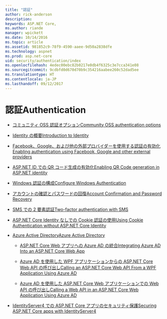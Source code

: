 ```yaml
---
title: "認証"
author: rick-anderson
description: 
keywords: ASP.NET Core,
ms.author: riande
manager: wpickett
ms.date: 10/14/2016
ms.topic: article
ms.assetid: 981852c9-78f9-4590-aaee-9d50a2838dfe
ms.technology: aspnet
ms.prod: asp.net-core
uid: security/authentication/index
ms.openlocfilehash: 4edec00ebc82b0217e0db4f6325c3e7cca341e08
ms.sourcegitcommit: 9cdbfd0d670d70b9c354216aabee260c52dad5ee
ms.translationtype: HT
ms.contentlocale: ja-JP
ms.lasthandoff: 09/12/2017
---
```

# <a name="authentication"></a><span data-ttu-id="77512-103">認証</span><span class="sxs-lookup"><span data-stu-id="77512-103">Authentication</span></span>

* [<span data-ttu-id="77512-104">コミュニティ OSS 認証オプション</span><span class="sxs-lookup"><span data-stu-id="77512-104">Community OSS authentication options</span></span>](community.md)

* [<span data-ttu-id="77512-105">Identity の概要</span><span class="sxs-lookup"><span data-stu-id="77512-105">Introduction to Identity</span></span>](identity.md)

* [<span data-ttu-id="77512-106">Facebook、Google、および他の外部プロバイダーを使用する認証の有効化</span><span class="sxs-lookup"><span data-stu-id="77512-106">Enabling authentication using Facebook, Google and other external providers</span></span>](social/index.md)

* [<span data-ttu-id="77512-107">ASP.NET ID での QR コード生成の有効化</span><span class="sxs-lookup"><span data-stu-id="77512-107">Enabling QR Code generation in ASP.NET identity</span></span>](identity-enable-qrcodes.md)

* [<span data-ttu-id="77512-108">Windows 認証の構成</span><span class="sxs-lookup"><span data-stu-id="77512-108">Configure Windows Authentication</span></span>](windowsauth.md)

* [<span data-ttu-id="77512-109">アカウントの確認とパスワードの回復</span><span class="sxs-lookup"><span data-stu-id="77512-109">Account Confirmation and Password Recovery</span></span>](accconfirm.md)

* [<span data-ttu-id="77512-110">SMS での 2 要素認証</span><span class="sxs-lookup"><span data-stu-id="77512-110">Two-factor authentication with SMS</span></span>](2fa.md)

* [<span data-ttu-id="77512-111">ASP.NET Core Identity なしでの Cookie 認証の使用</span><span class="sxs-lookup"><span data-stu-id="77512-111">Using Cookie Authentication without ASP.NET Core Identity</span></span>](cookie.md)

* [<span data-ttu-id="77512-112">Azure Active Directory</span><span class="sxs-lookup"><span data-stu-id="77512-112">Azure Active Directory</span></span>](azure-active-directory/index.md)

  * [<span data-ttu-id="77512-113">ASP.NET Core Web アプリへの Azure AD の統合</span><span class="sxs-lookup"><span data-stu-id="77512-113">Integrating Azure AD Into an ASP.NET Core Web App</span></span>](https://azure.microsoft.com/documentation/samples/active-directory-dotnet-webapp-openidconnect-aspnetcore/)

  * [<span data-ttu-id="77512-114">Azure AD を使用した WPF アプリケーションからの ASP.NET Core Web API の呼び出し</span><span class="sxs-lookup"><span data-stu-id="77512-114">Calling an ASP.NET Core Web API From a WPF Application Using Azure AD</span></span>](https://azure.microsoft.com/documentation/samples/active-directory-dotnet-native-aspnetcore/)

  * [<span data-ttu-id="77512-115">Azure AD を使用した ASP.NET Core Web アプリケーションでの Web API の呼び出し</span><span class="sxs-lookup"><span data-stu-id="77512-115">Calling a Web API in an ASP.NET Core Web Application Using Azure AD</span></span>](https://azure.microsoft.com/documentation/samples/active-directory-dotnet-webapp-webapi-openidconnect-aspnetcore/)

* [<span data-ttu-id="77512-116">IdentityServer4 での ASP.NET Core アプリのセキュリティ保護</span><span class="sxs-lookup"><span data-stu-id="77512-116">Securing ASP.NET Core apps with IdentityServer4</span></span>](https://identityserver4.readthedocs.io/release/)
